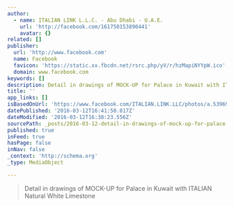 ```yaml
---
author:
  - name: ITALIAN LINK L.L.C. - Abu Dhabi - U.A.E.
    url: 'http://facebook.com/161750153890441'
    avatar: {}
related: []
publisher:
  url: 'http://www.facebook.com'
  name: Facebook
  favicon: 'https://static.xx.fbcdn.net/rsrc.php/yV/r/hzMapiNYYpW.ico'
  domain: www.facebook.com
keywords: []
description: Detail in drawings of MOCK-UP for Palace in Kuwait with ITALIAN Natural White Limestone
title: ''
app_links: []
isBasedOnUrl: 'https://www.facebook.com/ITALIAN.LINK.LLC/photos/a.539690569429729.1073741833.161750153890441/539697729429013/?type=3'
datePublished: '2016-03-12T16:41:50.817Z'
dateModified: '2016-03-12T16:38:23.556Z'
sourcePath: _posts/2016-03-12-detail-in-drawings-of-mock-up-for-palace-in-kuwait-with-ital.md
published: true
inFeed: true
hasPage: false
inNav: false
_context: 'http://schema.org'
_type: MediaObject

---
```

> Detail in drawings of MOCK-UP for Palace in Kuwait with ITALIAN Natural White Limestone